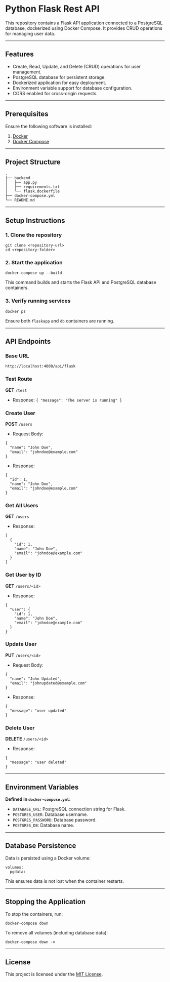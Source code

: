 # Python Flask Rest API

This repository contains a Flask API application connected to a PostgreSQL database, dockerized using Docker Compose. It provides CRUD operations for managing user data.

---

## Features

- Create, Read, Update, and Delete (CRUD) operations for user management.
- PostgreSQL database for persistent storage.
- Dockerized application for easy deployment.
- Environment variable support for database configuration.
- CORS enabled for cross-origin requests.

---

## Prerequisites

Ensure the following software is installed:

1. [Docker](https://docs.docker.com/get-docker/)
2. [Docker Compose](https://docs.docker.com/compose/install/)

---

## Project Structure

```
.
├── backend
│   ├── app.py
│   ├── requirements.txt
│   └── flask.dockerfile
├── docker-compose.yml
└── README.md
```

---

## Setup Instructions

### 1. Clone the repository

```
git clone <repository-url>
cd <repository-folder>
```

### 2. Start the application

```
docker-compose up --build
```

This command builds and starts the Flask API and PostgreSQL database containers.

### 3. Verify running services

```
docker ps
```

Ensure both `flaskapp` and `db` containers are running.

---

## API Endpoints

### Base URL

```
http://localhost:4000/api/flask
```

### Test Route

**GET** `/test`

- Response: `{ "message": "The server is running" }`

### Create User

**POST** `/users`

- Request Body:

```
{
  "name": "John Doe",
  "email": "johndoe@example.com"
}
```

- Response:

```
{
  "id": 1,
  "name": "John Doe",
  "email": "johndoe@example.com"
}
```

### Get All Users

**GET** `/users`

- Response:

```
[
  {
    "id": 1,
    "name": "John Doe",
    "email": "johndoe@example.com"
  }
]
```

### Get User by ID

**GET** `/users/<id>`

- Response:

```
{
  "user": {
    "id": 1,
    "name": "John Doe",
    "email": "johndoe@example.com"
  }
}
```

### Update User

**PUT** `/users/<id>`

- Request Body:

```
{
  "name": "John Updated",
  "email": "johnupdated@example.com"
}
```

- Response:

```
{
  "message": "user updated"
}
```

### Delete User

**DELETE** `/users/<id>`

- Response:

```
{
  "message": "user deleted"
}
```

---

## Environment Variables

**Defined in `docker-compose.yml`:**

- `DATABASE_URL`: PostgreSQL connection string for Flask.
- `POSTGRES_USER`: Database username.
- `POSTGRES_PASSWORD`: Database password.
- `POSTGRES_DB`: Database name.

---

## Database Persistence

Data is persisted using a Docker volume:

```
volumes:
  pgdata:
```

This ensures data is not lost when the container restarts.

---

## Stopping the Application

To stop the containers, run:

```
docker-compose down
```

To remove all volumes (including database data):

```
docker-compose down -v
```

---

## License

This project is licensed under the [MIT License](LICENSE).
